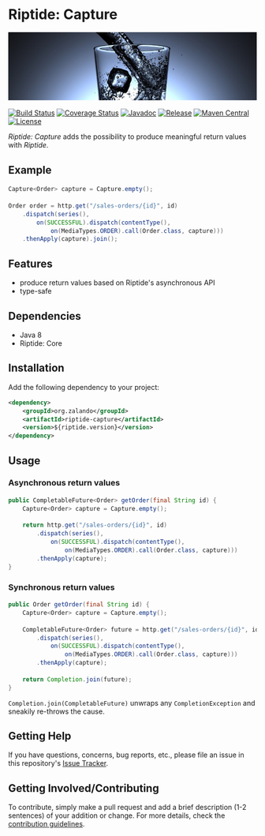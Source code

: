 # Riptide: Capture

[![Glass of Water](../docs/glass.jpg)](https://pixabay.com/en/glass-water-ice-cubes-drink-cold-1206584/)

[![Build Status](https://img.shields.io/travis/zalando/riptide.svg)](https://travis-ci.org/zalando/riptide)
[![Coverage Status](https://img.shields.io/coveralls/zalando/riptide.svg)](https://coveralls.io/r/zalando/riptide)
[![Javadoc](https://www.javadoc.io/badge/org.zalando/riptide-capture.svg)](http://www.javadoc.io/doc/org.zalando/riptide-capture)
[![Release](https://img.shields.io/github/release/zalando/riptide.svg)](https://github.com/zalando/riptide/releases)
[![Maven Central](https://img.shields.io/maven-central/v/org.zalando/riptide-capture.svg)](https://maven-badges.herokuapp.com/maven-central/org.zalando/riptide-capture)
[![License](https://img.shields.io/badge/license-MIT-blue.svg)](https://raw.githubusercontent.com/zalando/riptide/master/LICENSE)

*Riptide: Capture* adds the possibility to produce meaningful return values with *Riptide*.

## Example

```java
Capture<Order> capture = Capture.empty();

Order order = http.get("/sales-orders/{id}", id)
    .dispatch(series(),
        on(SUCCESSFUL).dispatch(contentType(),
            on(MediaTypes.ORDER).call(Order.class, capture)))
    .thenApply(capture).join();
```

## Features

- produce return values based on Riptide's asynchronous API
- type-safe

## Dependencies

- Java 8
- Riptide: Core

## Installation

Add the following dependency to your project:

```xml
<dependency>
    <groupId>org.zalando</groupId>
    <artifactId>riptide-capture</artifactId>
    <version>${riptide.version}</version>
</dependency>
```

## Usage

### Asynchronous return values

```java
public CompletableFuture<Order> getOrder(final String id) {
    Capture<Order> capture = Capture.empty();
    
    return http.get("/sales-orders/{id}", id)
        .dispatch(series(),
            on(SUCCESSFUL).dispatch(contentType(),
                on(MediaTypes.ORDER).call(Order.class, capture)))
        .thenApply(capture);
}
```

### Synchronous return values

```java
public Order getOrder(final String id) {
    Capture<Order> capture = Capture.empty();
    
    CompletableFuture<Order> future = http.get("/sales-orders/{id}", id)
        .dispatch(series(),
            on(SUCCESSFUL).dispatch(contentType(),
                on(MediaTypes.ORDER).call(Order.class, capture)))
        .thenApply(capture);
    
    return Completion.join(future);
}
```

`Completion.join(CompletableFuture)` unwraps any `CompletionException` and sneakily re-throws the cause.

## Getting Help

If you have questions, concerns, bug reports, etc., please file an issue in this repository's [Issue Tracker](../../../../issues).

## Getting Involved/Contributing

To contribute, simply make a pull request and add a brief description (1-2 sentences) of your addition or change. For
more details, check the [contribution guidelines](../CONTRIBUTING.md).
